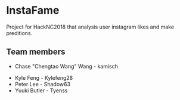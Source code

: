 # InstaFame
Project for HackNC2018 that analysis user instagram likes and make preditions. 

## Team members
 - Chase "Chengtao Wang" Wang - kamisch  
 * Kyle Feng - Kylefeng28
 * Peter Lee - Shadow63
 * Yuuki Butler - Tyenss
